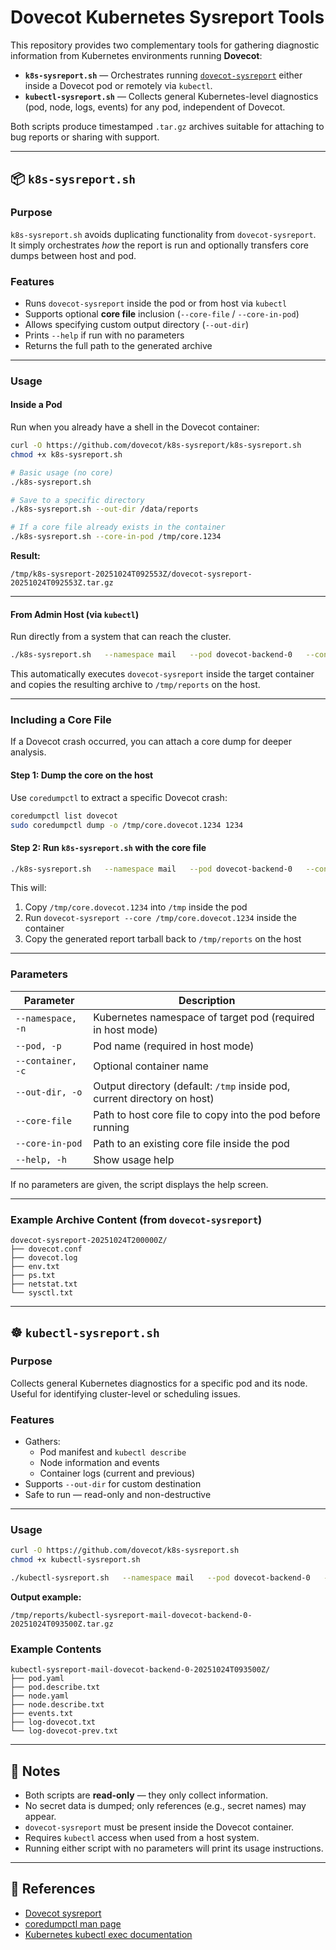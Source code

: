 # Dovecot Kubernetes Sysreport Tools

This repository provides two complementary tools for gathering diagnostic information
from Kubernetes environments running **Dovecot**:

- **`k8s-sysreport.sh`** — Orchestrates running [`dovecot-sysreport`](https://github.com/dovecot/core/blob/main/src/util/dovecot-sysreport)
  either inside a Dovecot pod or remotely via `kubectl`.
- **`kubectl-sysreport.sh`** — Collects general Kubernetes-level diagnostics
  (pod, node, logs, events) for any pod, independent of Dovecot.

Both scripts produce timestamped `.tar.gz` archives suitable for attaching to bug reports or sharing with support.

---

## 📦 `k8s-sysreport.sh`

### Purpose

`k8s-sysreport.sh` avoids duplicating functionality from `dovecot-sysreport`.  
It simply orchestrates *how* the report is run and optionally transfers core dumps between host and pod.

### Features
- Runs `dovecot-sysreport` inside the pod or from host via `kubectl`
- Supports optional **core file** inclusion (`--core-file` / `--core-in-pod`)
- Allows specifying custom output directory (`--out-dir`)
- Prints `--help` if run with no parameters
- Returns the full path to the generated archive

---

### Usage

#### **Inside a Pod**
Run when you already have a shell in the Dovecot container:

```bash
curl -O https://github.com/dovecot/k8s-sysreport/k8s-sysreport.sh
chmod +x k8s-sysreport.sh

# Basic usage (no core)
./k8s-sysreport.sh

# Save to a specific directory
./k8s-sysreport.sh --out-dir /data/reports

# If a core file already exists in the container
./k8s-sysreport.sh --core-in-pod /tmp/core.1234
```

**Result:**
```
/tmp/k8s-sysreport-20251024T092553Z/dovecot-sysreport-20251024T092553Z.tar.gz
```

---

#### **From Admin Host (via `kubectl`)**

Run directly from a system that can reach the cluster.

```bash
./k8s-sysreport.sh   --namespace mail   --pod dovecot-backend-0   --container dovecot   --out-dir /tmp/reports
```

This automatically executes `dovecot-sysreport` inside the target container
and copies the resulting archive to `/tmp/reports` on the host.

---

### Including a Core File

If a Dovecot crash occurred, you can attach a core dump for deeper analysis.

#### Step 1: Dump the core on the host

Use `coredumpctl` to extract a specific Dovecot crash:

```bash
coredumpctl list dovecot
sudo coredumpctl dump -o /tmp/core.dovecot.1234 1234
```

#### Step 2: Run `k8s-sysreport.sh` with the core file

```bash
./k8s-sysreport.sh   --namespace mail   --pod dovecot-backend-0   --container dovecot   --core-file /tmp/core.dovecot.1234   --out-dir /tmp/reports
```

This will:

1. Copy `/tmp/core.dovecot.1234` into `/tmp` inside the pod
2. Run `dovecot-sysreport --core /tmp/core.dovecot.1234` inside the container
3. Copy the generated report tarball back to `/tmp/reports` on the host

---

### Parameters

| Parameter         | Description                                                              |
| ----------------- | ------------------------------------------------------------------------ |
| `--namespace, -n` | Kubernetes namespace of target pod (required in host mode)               |
| `--pod, -p`       | Pod name (required in host mode)                                         |
| `--container, -c` | Optional container name                                                  |
| `--out-dir, -o`   | Output directory (default: `/tmp` inside pod, current directory on host) |
| `--core-file`     | Path to host core file to copy into the pod before running               |
| `--core-in-pod`   | Path to an existing core file inside the pod                             |
| `--help, -h`      | Show usage help                                                          |

If no parameters are given, the script displays the help screen.

---

### Example Archive Content (from `dovecot-sysreport`)

```
dovecot-sysreport-20251024T200000Z/
├── dovecot.conf
├── dovecot.log
├── env.txt
├── ps.txt
├── netstat.txt
└── sysctl.txt
```

---

## ☸️ `kubectl-sysreport.sh`

### Purpose

Collects general Kubernetes diagnostics for a specific pod and its node.
Useful for identifying cluster-level or scheduling issues.

### Features

* Gathers:
  * Pod manifest and `kubectl describe`
  * Node information and events
  * Container logs (current and previous)
* Supports `--out-dir` for custom destination
* Safe to run — read-only and non-destructive

---

### Usage

```bash
curl -O https://github.com/dovecot/k8s-sysreport.sh
chmod +x kubectl-sysreport.sh

./kubectl-sysreport.sh   --namespace mail   --pod dovecot-backend-0   --out-dir /tmp/reports
```

**Output example:**
```
/tmp/reports/kubectl-sysreport-mail-dovecot-backend-0-20251024T093500Z.tar.gz
```

### Example Contents

```
kubectl-sysreport-mail-dovecot-backend-0-20251024T093500Z/
├── pod.yaml
├── pod.describe.txt
├── node.yaml
├── node.describe.txt
├── events.txt
├── log-dovecot.txt
└── log-dovecot-prev.txt
```

---

## 🧰 Notes

* Both scripts are **read-only** — they only collect information.
* No secret data is dumped; only references (e.g., secret names) may appear.
* `dovecot-sysreport` must be present inside the Dovecot container.
* Requires `kubectl` access when used from a host system.
* Running either script with no parameters will print its usage instructions.

---

## 📘 References

* [Dovecot sysreport](https://github.com/dovecot/core/blob/main/src/util/dovecot-sysreport)
* [coredumpctl man page](https://man7.org/linux/man-pages/man1/coredumpctl.1.html)
* [Kubernetes kubectl exec documentation](https://kubernetes.io/docs/reference/generated/kubectl/kubectl-commands#exec)

